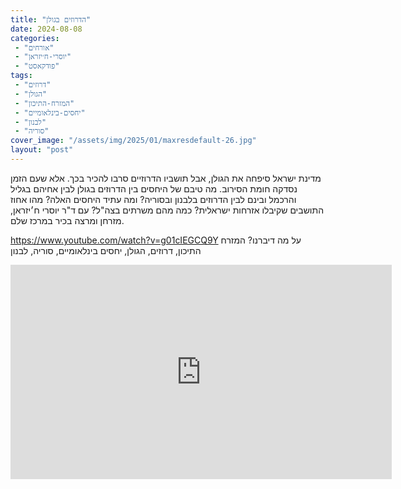 ```yaml
---
title: "הדרוזים בגולן"
date: 2024-08-08
categories: 
 - "אורחים"
 - "יוסרי-ח׳יזראן"
 - "פודקאסט"
tags: 
 - "דרוזים"
 - "הגולן"
 - "המזרח-התיכון"
 - "יחסים-בינלאומיים"
 - "לבנון"
 - "סוריה"
cover_image: "/assets/img/2025/01/maxresdefault-26.jpg"
layout: "post"
---
```


מדינת ישראל סיפחה את הגולן, אבל תושביו הדרוזיים סרבו להכיר בכך. אלא שעם הזמן נסדקה חומת הסירוב. מה טיבם של היחסים בין הדרוזים בגולן לבין אחיהם בגליל והרכמל ובינם לבין הדרוזים בלבנון ובסוריה? ומה עתיד היחסים האלה? מהו אחוז התושבים שקיבלו אזרחות ישראלית? כמה מהם משרתים בצה"ל? עם ד"ר יוסרי ח׳יזראן, מזרחן ומרצה בכיר במרכז שלם.

<https://www.youtube.com/watch?v=g01cIEGCQ9Y>
על מה דיברנו? המזרח התיכון, דרוזים, הגולן, יחסים בינלאומיים, סוריה, לבנון

<iframe width="610" height="343" src="https://www.youtube.com/embed/g01cIEGCQ9Y" frameborder="0" allow="accelerometer; autoplay; clipboard-write; encrypted-media; gyroscope; picture-in-picture; web-share" referrerpolicy="strict-origin-when-cross-origin" allowfullscreen></iframe>
